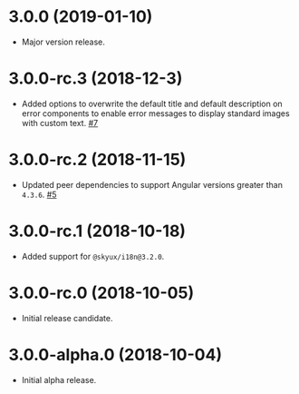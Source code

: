 # 3.0.0 (2019-01-10)

- Major version release.

# 3.0.0-rc.3 (2018-12-3)

- Added options to overwrite the default title and default description on error components to enable error messages to display standard images with custom text. [#7](https://github.com/blackbaud/skyux-errors/pull/7)

# 3.0.0-rc.2 (2018-11-15)

- Updated peer dependencies to support Angular versions greater than `4.3.6`. [#5](https://github.com/blackbaud/skyux-errors/pull/5)

# 3.0.0-rc.1 (2018-10-18)

- Added support for `@skyux/i18n@3.2.0`.

# 3.0.0-rc.0 (2018-10-05)
 - Initial release candidate.

# 3.0.0-alpha.0 (2018-10-04)

- Initial alpha release.
